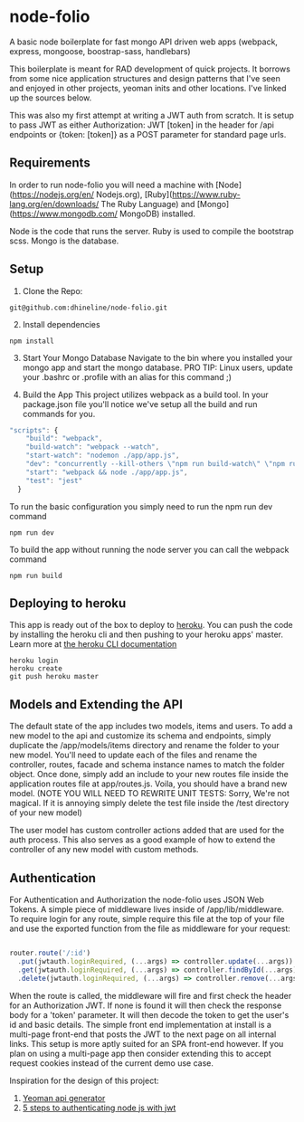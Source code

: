 # node-folio
A basic node boilerplate for fast mongo API driven web apps (webpack, express, mongoose, boostrap-sass, handlebars)

This boilerplate is meant for RAD development of quick projects.  It borrows from some nice application structures
and design patterns that I've seen and enjoyed in other projects, yeoman inits and other locations.  I've linked up the
sources below.

This was also my first attempt at writing a JWT auth from scratch.  It is setup to pass JWT as either Authorization: JWT [token] in the header for /api endpoints or {token: [token]} as a POST parameter for standard page urls.

## Requirements
In order to run node-folio you will need a machine with [Node](https://nodejs.org/en/ Nodejs.org), [Ruby](https://www.ruby-lang.org/en/downloads/ The Ruby Language) and [Mongo](https://www.mongodb.com/ MongoDB) installed.

Node is the code that runs the server.  Ruby is used to compile the bootstrap scss.  Mongo is the database.

## Setup

1.  Clone the Repo:
```
git@github.com:dhineline/node-folio.git
```
2.  Install dependencies
```
npm install
```
3.  Start Your Mongo Database
Navigate to the bin where you installed your mongo app and start the mongo database.  PRO TIP:  Linux users, update your .bashrc or .profile with an alias for this command  ;)

4.  Build the App
This project utilizes webpack as a build tool.  In your package.json file you'll notice we've setup all the build and run commands for you.

```javascript
"scripts": {
    "build": "webpack",
    "build-watch": "webpack --watch",
    "start-watch": "nodemon ./app/app.js",
    "dev": "concurrently --kill-others \"npm run build-watch\" \"npm run start-watch\"",
    "start": "webpack && node ./app/app.js",
    "test": "jest"
  }
```
To run the basic configuration you simply need to run the npm run dev command
```
npm run dev
```
To build the app without running the node server you can call the webpack command
```
npm run build
```

## Deploying to heroku
This app is ready out of the box to deploy to [heroku](https://signup.heroku.com/ "Signup for heroku for free!").  You can push the code by installing the heroku cli and then pushing to your heroku apps' master.  Learn more at [the heroku CLI documentation](https://devcenter.heroku.com/articles/heroku-cli "Get the heroku cli")

```
heroku login
heroku create
git push heroku master
```

## Models and Extending the API
The default state of the app includes two models, items and users.  To add a new model to the api and customize its schema and endpoints, simply duplicate the /app/models/items directory and rename the folder to your new model.  You'll need to update each of the files and rename the controller, routes, facade and schema instance names to match the folder object.  Once done, simply add an include to your new routes file inside the application routes file at app/routes.js.  Voila, you should have a brand new model.  (NOTE YOU WILL NEED TO REWRITE UNIT TESTS:  Sorry, We're not magical.  If it is annoying simply delete the test file inside the /test directory of your new model)

The user model has custom controller actions added that are used for the auth process.  This also serves as a good example of how to extend the controller of any new model with custom methods.

## Authentication
For Authentication and Authorization the node-folio uses JSON Web Tokens.  A simple piece of middleware lives inside of /app/lib/middleware.  To require login for any route, simple require this file at the top of your file and use the exported function from
the file as middleware for your request:
```javascript

router.route('/:id')
  .put(jwtauth.loginRequired, (...args) => controller.update(...args))
  .get(jwtauth.loginRequired, (...args) => controller.findById(...args))
  .delete(jwtauth.loginRequired, (...args) => controller.remove(...args))

```
When the route is called, the middleware will fire and first check the header for an Authorization JWT.  If none is found it will then check the response body for a 'token' parameter.  It will then decode the token to get the user's id and basic details.  The simple front end implementation at install is a multi-page front-end that posts the JWT to the next page on all internal links. This setup is more aptly suited for an SPA front-end however.  If you plan on using a multi-page app then consider extending this to accept request cookies instead of the current demo use case.

Inspiration for the design of this project:
1.  [Yeoman api generator](https://github.com/ndelvalle/generator-api#readme "Generator API")
2.  [5 steps to authenticating node js with jwt](https://www.codementor.io/olatundegaruba/5-steps-to-authenticating-node-js-with-jwt-7ahb5dmyr "See the Article")
